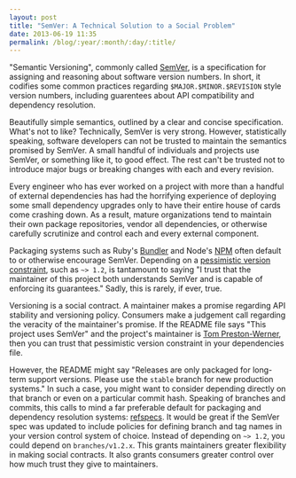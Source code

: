 ```yaml
---
layout: post
title: "SemVer: A Technical Solution to a Social Problem"
date: 2013-06-19 11:35
permalink: /blog/:year/:month/:day/:title/
---
```


"Semantic Versioning", commonly called [SemVer][1], is a specification for
assigning and reasoning about software version numbers. In short, it codifies
some common practices regarding `$MAJOR.$MINOR.$REVISION` style version
numbers, including guarentees about API compatibility and dependency
resolution.

Beautifully simple semantics, outlined by a clear and concise specification.
What's not to like? Technically, SemVer is very strong. However, statistically
speaking, software developers can not be trusted to maintain the semantics
promised by SemVer. A small handful of individuals and projects use SemVer, or
something like it, to good effect. The rest can't be trusted not to introduce
major bugs or breaking changes with each and every revision.

Every engineer who has ever worked on a project with more than a handful of
external dependencies has had the horrifying experience of deploying some small
dependency upgrades only to have their entire house of cards come crashing
down. As a result, mature organizations tend to maintain their own package
repositories, vendor all dependencies, or otherwise carefully scrutinize and
control each and every external component.

Packaging systems such as Ruby's [Bundler][2] and Node's [NPM][3] often default
to or otherwise encourage SemVer. Depending on a
[pessimistic version constraint][4], such as `~> 1.2`, is tantamount to saying
"I trust that the maintainer of this project both understands SemVer and is
capable of enforcing its guarantees." Sadly, this is rarely, if ever, true.

Versioning is a social contract. A maintainer makes a promise regarding API
stability and versioning policy. Consumers make a judgement call regarding the
veracity of the maintainer's promise. If the README file says "This project uses
SemVer" and the project's maintainer is [Tom Preston-Werner][5], then you can
trust that pessimistic version constraint in your dependencies file.

However, the README might say "Releases are only packaged for long-term support
versions.  Please use the `stable` branch for new production systems." In such
a case, you might want to consider depending directly on that branch or even on
a particular commit hash. Speaking of branches and commits, this calls to mind
a far preferable default for packaging and dependency resolution systems:
[refspecs][6]. It would be great if the SemVer spec was updated to include
policies for defining branch and tag names in your version control system of
choice. Instead of depending on `~> 1.2`, you could depend on
`branches/v1.2.x`. This grants maintainers greater flexibility in making social
contracts.  It also grants consumers greater control over how much trust they
give to maintainers.

[1]: http://semver.org/
[2]: http://gembundler.com/
[3]: https://npmjs.org/
[4]: http://docs.rubygems.org/read/chapter/16#page74
[5]: http://tom.preston-werner.com/
[6]: https://www.kernel.org/pub/software/scm/git/docs/gitrevisions.html
